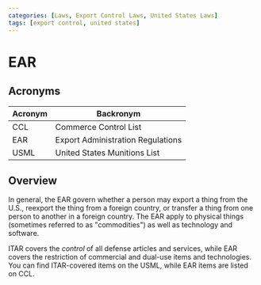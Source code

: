 ```yaml
---
categories: [Laws, Export Control Laws, United States Laws]
tags: [export control, united states]
---
```


# EAR

## Acronyms

| Acronym | Backronym |
| - | - |
| CCL | Commerce Control List |
| EAR | Export Administration Regulations |
| USML | United States Munitions List |

## Overview

In general, the EAR govern whether a person may export a thing from the U.S., reexport the thing from a foreign country, or transfer a thing from one person to another in a foreign country. The EAR apply to physical things (sometimes referred to as "commodities") as well as technology and software.

ITAR covers the *control* of all defense articles and services, while EAR covers the restriction of commercial and dual-use items and technologies. You can find ITAR-covered items on the USML, while EAR items are listed on CCL.
